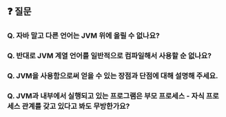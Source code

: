 ## ❓ 질문

### Q. 자바 말고 다른 언어는 JVM 위에 올릴 수 없나요?
### Q. 반대로 JVM 계열 언어를 일반적으로 컴파일해서 사용할 순 없나요?
### Q. JVM을 사용함으로써 얻을 수 있는 장점과 단점에 대해 설명해 주세요.
### Q. JVM과 내부에서 실행되고 있는 프로그램은 부모 프로세스 - 자식 프로세스 관계를 갖고 있다고 봐도 무방한가요?
